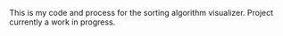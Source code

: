 This is my code and process for the sorting algorithm visualizer. Project currently a work in progress. 

